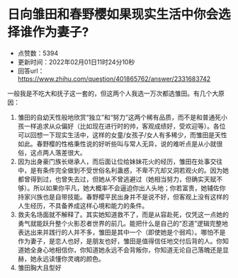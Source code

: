 # 日向雏田和春野樱如果现实生活中你会选择谁作为妻子?
- 点赞数：5394
- 更新时间：2022年02月01日11时24分10秒
- 回答url：https://www.zhihu.com/question/401865762/answer/2331683742
<body>
 <p data-pid="1TF33UqT">一般我是不吃大和抚子这一套的，但这两个人我选一万次都选雏田。有几个大原因：</p>
 <ol>
  <li data-pid="o-Akyfz3">雏田的自幼天性般地欣赏“独立”和“努力”这两个稀有品质，而不是和普通死小孩一样追求从众偏好（比如现在进行时的帅，客观成绩好，受欢迎等）。各位可以回想一下现实生活中，这样的女童/女孩子/女人有多稀少，而雏田是天性如此。春野樱的性格秉性说的好听些叫与常人无异，说的难听点是从小就很俗，这点两人落差很大。</li>
  <li data-pid="NwnAMo_M">因为出身豪门族长继承人，而后面让位给妹妹花火的经历，雏田在处事交往中，是有条件完全做到不受世俗名利蛊惑，不卑不亢却又洞若观火的。因为她都曾得到过，也曾失去过，但她从不曾逃避过（她相当努力，但确实天赋不够）。所以如果你平凡，她大概率不会逼迫你出人头地；你若富贵，她辅佐你持家兴族也是自带技能。春野樱平民出身并不是说不好，但客观上没有这样的人生经历，不具备养成这样心境和能力的条件。</li>
  <li data-pid="xsG8flda">救夫名场面就不解释了。其实她知道救不了，而是从容赴死，仅凭这一点她的勇气就能跃升整个火影忍者世界的前几。能把什么是自己的“忍道”逻辑完整地表达出来并践行的人并不多，雏田是其中一个（即使她是个弱鸡）。哪怕不是作为妻子，是恋人也好，是朋友也好，雏田是值得信任地交付后背的人。你知道她全身心地相信你，你知道她永远不会背叛你，你知道无论自己落魄还是显赫，她永远读懂你灵魂的颜色。</li>
  <li data-pid="zJL5jY2_">雏田胸大且型好</li>
 </ol>
</body>